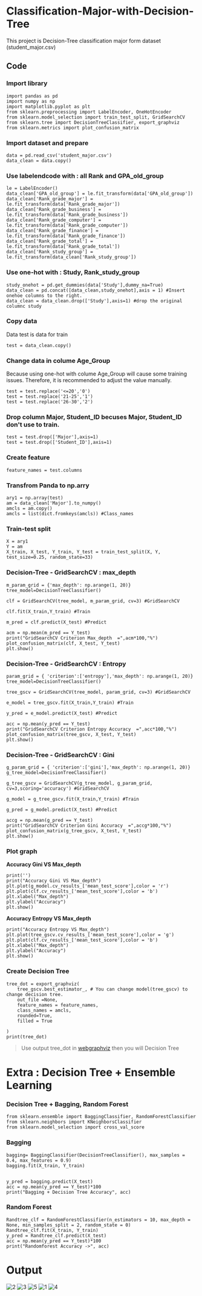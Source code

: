 # Classification-Major-with-Decision-Tree

This project is Decision-Tree classification major form dataset (student_major.csv)


## Code

### Import library
    import pandas as pd
    import numpy as np
    import matplotlib.pyplot as plt
    from sklearn.preprocessing import LabelEncoder, OneHotEncoder
    from sklearn.model_selection import train_test_split, GridSearchCV 
    from sklearn.tree import DecisionTreeClassifier, export_graphviz
    from sklearn.metrics import plot_confusion_matrix
        
### Import dataset and prepare 
    data = pd.read_csv('student_major.csv')
    data_clean = data.copy()
    
### Use labelendcode with : all Rank and GPA_old_group 

    le = LabelEncoder()
    data_clean['GPA_old_group'] = le.fit_transform(data['GPA_old_group']) 
    data_clean['Rank_grade_major'] = le.fit_transform(data['Rank_grade_major']) 
    data_clean['Rank_grade_business'] = le.fit_transform(data['Rank_grade_business']) 
    data_clean['Rank_grade_computer'] = le.fit_transform(data['Rank_grade_computer']) 
    data_clean['Rank_grade_finance'] = le.fit_transform(data['Rank_grade_finance']) 
    data_clean['Rank_grade_total'] = le.fit_transform(data['Rank_grade_total']) 
    data_clean['Rank_study_group'] = le.fit_transform(data_clean['Rank_study_group']) 

### Use one-hot with : Study, Rank_study_group

    study_onehot = pd.get_dummies(data['Study'],dummy_na=True)
    data_clean = pd.concat([data_clean,study_onehot],axis = 1) #Insert onehoe columns to the right.
    data_clean = data_clean.drop(['Study'],axis=1) #drop the original columnc study

### Copy data
Data test is data for train

    test = data_clean.copy()
    
### Change data in colume Age_Group
Because using one-hot with colume Age_Group will cause some training issues. Therefore, it is recommended to adjust the value manually.

    test = test.replace('<=20','0')
    test = test.replace('21-25','1')
    test = test.replace('26-30','2')


### Drop column Major, Student_ID becuses Major, Student_ID don't use to train.

    test = test.drop(['Major'],axis=1)
    test = test.drop(['Student_ID'],axis=1)
    
### Create feature 

    feature_names = test.columns

### Transfrom Panda to np.arry

    ary1 = np.array(test)
    am = data_clean['Major'].to_numpy()
    amcls = am.copy()
    amcls = list(dict.fromkeys(amcls)) #Class_names

### Train-test split

    X = ary1
    Y = am
    X_train, X_test, Y_train, Y_test = train_test_split(X, Y, test_size=0.25, random_state=33)

### Decision-Tree - GridSearchCV : max_depth

    m_param_grid = {'max_depth': np.arange(1, 20)}
    tree_model=DecisionTreeClassifier()
    
    clf = GridSearchCV(tree_model, m_param_grid, cv=3) #GridSearchCV
    
    clf.fit(X_train,Y_train) #Train
    
    m_pred = clf.predict(X_test) #Predict
    
    acm = np.mean(m_pred == Y_test)
    print("GridSearchCV Criterion Max_depth  =",acm*100,"%")
    plot_confusion_matrix(clf, X_test, Y_test)
    plt.show()

### Decision-Tree - GridSearchCV : Entropy

    param_grid = { 'criterion':['entropy'],'max_depth': np.arange(1, 20)}
    tree_model=DecisionTreeClassifier()
    
    tree_gscv = GridSearchCV(tree_model, param_grid, cv=3) #GridSearchCV
    
    e_model = tree_gscv.fit(X_train,Y_train) #Train
    
    y_pred = e_model.predict(X_test) #Predict
    
    acc = np.mean(y_pred == Y_test)
    print("GridSearchCV Criterion Entropy Accuracy  =",acc*100,"%")
    plot_confusion_matrix(tree_gscv, X_test, Y_test)
    plt.show()


### Decision-Tree - GridSearchCV : Gini

    g_param_grid = { 'criterion':['gini'],'max_depth': np.arange(1, 20)}
    g_tree_model=DecisionTreeClassifier() 
    
    g_tree_gscv = GridSearchCV(g_tree_model, g_param_grid, cv=3,scoring='accuracy') #GridSearchCV
    
    g_model = g_tree_gscv.fit(X_train,Y_train) #Train
    
    g_pred = g_model.predict(X_test) #Predict
    
    accg = np.mean(g_pred == Y_test)
    print("GridSearchCV Criterion Gini Accuracy  =",accg*100,"%")
    plot_confusion_matrix(g_tree_gscv, X_test, Y_test)
    plt.show()

### Plot graph
**Accuracy Gini VS Max_depth**

    print('')
    print("Accuracy Gini VS Max_depth")
    plt.plot(g_model.cv_results_['mean_test_score'],color = 'r')
    plt.plot(clf.cv_results_['mean_test_score'],color = 'b')
    plt.xlabel("Max_depth")
    plt.ylabel("Accuracy")
    plt.show()
**Accuracy Entropy VS Max_depth**

    print("Accuracy Entropy VS Max_depth")
    plt.plot(tree_gscv.cv_results_['mean_test_score'],color = 'g')
    plt.plot(clf.cv_results_['mean_test_score'],color = 'b')
    plt.xlabel("Max_depth")
    plt.ylabel("Accuracy")
    plt.show()
    
### Create Decision Tree

    tree_dot = export_graphviz(    
        tree_gscv.best_estimator_, # You can change model(tree_gscv) to change decision tree. 
        out_file =None,
        feature_names = feature_names,
        class_names = amcls,
        rounded=True,
        filled = True
        
    )
    print(tree_dot)

> Use output tree_dot in [webgraphviz](http://www.webgraphviz.com) then you will Decision Tree

# Extra : Decision Tree + Ensemble Learning
### Decision Tree + Bagging, Random Forest

    from sklearn.ensemble import BaggingClassifier, RandomForestClassifier
    from sklearn.neighbors import KNeighborsClassifier
    from sklearn.model_selection import cross_val_score

### Bagging

    bagging= BaggingClassifier(DecisionTreeClassifier(), max_samples = 0.4, max_features = 0.9)
    bagging.fit(X_train, Y_train)
    
    
    y_pred = bagging.predict(X_test)
    acc = np.mean(y_pred == Y_test)*100
    print("Bagging + Decision Tree Accuracy", acc)
    
### Random Forest

    Randtree_clf = RandomForestClassifier(n_estimators = 10, max_depth = None, min_samples_split = 2, random_state = 0)
    Randtree_clf.fit(X_train, Y_train)
    y_pred = Randtree_clf.predict(X_test)
    acc = np.mean(y_pred == Y_test)*100
    print("Randomforest Accuracy ->", acc)
# Output
![2](https://user-images.githubusercontent.com/68366806/131213763-ef9415f8-9f13-48a5-875b-64079a85dfea.png)
![3](https://user-images.githubusercontent.com/68366806/131213914-c310f8a7-6ddb-4c85-bd8f-eb43cb991714.png)
![5](https://user-images.githubusercontent.com/68366806/131213920-708d5044-4771-4371-a629-575de2abc0be.png)
![1](https://user-images.githubusercontent.com/68366806/131213922-a3afbd8d-e8cb-4d6a-bd58-7bc32902d501.png)
![4](https://user-images.githubusercontent.com/68366806/131213905-74f31ec3-243d-45a6-8b2f-bb4fcacf94d4.png)
